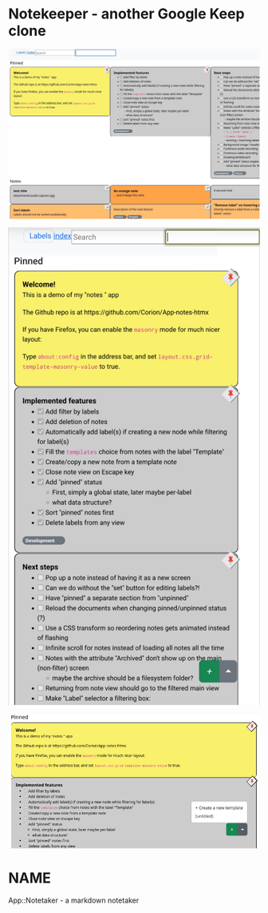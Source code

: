 
# Notekeeper - another Google Keep clone

![Firefox with the experimental masonry layout](screenshots/firefox-masonry.png)


![Firefox mobile](screenshots/firefox-mobile-nomasonry.png)

![Chromium](screenshots/chrome-new-from-template.png)


# NAME

App::Notetaker - a markdown notetaker
